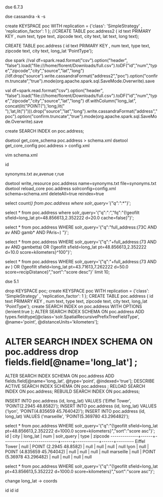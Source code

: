 dse 6.7.3

dse cassandra -k -s

create KEYSPACE poc WITH replication = {'class': 'SimpleStrategy' , 'replication_factor': 1 };
//CREATE TABLE poc.address2 ( id text PRIMARY KEY , num text, type text, zipcode text, city text, lat text, long text);
 
CREATE TABLE poc.address ( id text PRIMARY KEY , num text, type text, zipcode text, city text, long_lat 'PointType');

dse spark
//val df=spark.read.format("csv").option("header", "false").load("file:///home/florent/Downloads/full.csv").toDF("id","num","type","zipcode","city","source","lat","long")
//df.drop("source").write.cassandraFormat("address2","poc").option("confirm.truncate","true").mode(org.apache.spark.sql.SaveMode.Overwrite).save

val df=spark.read.format("csv").option("header", "false").load("file:///home/florent/Downloads/full.csv").toDF("id","num","type","zipcode","city","source","lat","long")
df.withColumn("long_lat", concat(lit("POINT("),'long,lit(" "),'lat,lit(")"))).drop("source","lat","long").write.cassandraFormat("address","poc").option("confirm.truncate","true").mode(org.apache.spark.sql.SaveMode.Overwrite).save



create SEARCH INDEX on poc.address;


dsetool get_core_schema poc.address > schema.xml
dsetool get_core_config poc.address > config.xml 

vim schema.xml
<?xml version="1.0" encoding="UTF-8" standalone="no"?>
<schema name="autoSolrSchema" version="1.5">
  <types>
    <fieldType class="org.apache.solr.schema.StrField" name="StrField"/>
 <fieldType class="org.apache.solr.schema.SpatialRecursivePrefixTreeFieldType" geo="true" name="SpatialRecursivePrefixTreeFieldType" spatialContextFactory="org.locationtech.spatial4j.context.jts.JtsSpatialContextFactory" useJtsMulti="false"/>
     <fieldType class="org.apache.solr.schema.TextField" name="TextField">
      <analyzer type="index">
        <tokenizer class="solr.StandardTokenizerFactory"/>
        <filter class="solr.ASCIIFoldingFilterFactory"/>
        <filter class="solr.LowerCaseFilterFactory"/>
        <filter class="solr.SynonymFilterFactory" synonyms="synonyms.txt" 
                format="solr" ignoreCase="false" expand="true"/>
</analyzer>
      <analyzer type="query">
        <tokenizer class="solr.StandardTokenizerFactory"/>
        <filter class="solr.ASCIIFoldingFilterFactory"/>
        <filter class="solr.LowerCaseFilterFactory"/>
</analyzer>
    </fieldType>
</types>
<fields>
    <field indexed="false" multiValued="false" name="num" type="StrField"/>
    <field indexed="false" multiValued="false" name="type" type="StrField"/>
    <field indexed="false" multiValued="false" name="city" type="StrField"/>
    <field indexed="false" multiValued="false" name="zipcode" type="StrField"/>
    <field docValues="true" indexed="true" multiValued="false" name="id" type="StrField"/>
    <field docValues="false" indexed="true" multiValued="true" name="full_address" type="TextField"/>
    <field indexed="true" multiValued="false" name="long_lat" type="SpatialRecursivePrefixTreeFieldType"/>
    <copyField source="num" dest="full_address" />
    <copyField source="type" dest="full_address" />
    <copyField source="city" dest="full_address" />
    <copyField source="zipcode" dest="full_address" />
  </fields>
  <uniqueKey>id</uniqueKey>
</schema>



synonyms.txt
av,avenue
r,rue

dsetool write_resource poc.address name=synonyms.txt file=synonyms.txt
dsetool reload_core poc.address solrconfig=config.xml schema=schema.xml deleteAll=true reindex=true

select count(*) from poc.address where solr_query='{"q":"*:*"}';

select * from poc.address where solr_query='{"q":"*:*","fq":"{!geofilt sfield=long_lat pt=48.856613,2.352222 d=20.0 cache=false}"}';

select * from poc.address WHERE solr_query='{"q":"full_address:(73C AND av AND gamb* AND PAris~) "}';

select * from poc.address WHERE solr_query='{"q":"+full_address:(73 AND av AND gambetta) OR {!geofilt sfield=long_lat pt=48.856613,2.352222 d=10.0 score=kilometers}^100"}';

select * from poc.address WHERE solr_query='{"q":"+full_address:(73 AND av ) OR {!geofilt sfield=long_lat pt=43.71613,7.262222 d=50.0 score=recipDistance}","sort":"score desc"}' limit 10;



dse 5.1



drop KEYSPACE poc;
create KEYSPACE poc WITH replication = {'class': 'SimpleStrategy' , 'replication_factor': 1 };
CREATE TABLE poc.address ( id text PRIMARY KEY , num text, type text, zipcode text, city text, long_lat 'PointType');
create SEARCH INDEX on poc.address WITH OPTIONS {lenient:true };
ALTER SEARCH INDEX SCHEMA ON poc.address ADD types.fieldtype[@class='solr.SpatialRecursivePrefixTreeFieldType',
      @name='point', @distanceUnits='kilometers'];

# ALTER SEARCH INDEX SCHEMA ON poc.address drop fields.field[@name='long_lat'] ;
ALTER SEARCH INDEX SCHEMA ON poc.address ADD fields.field[@name='long_lat', @type='point', @indexed='true'];
DESCRIBE ACTIVE SEARCH INDEX SCHEMA ON poc.address ;
RELOAD SEARCH INDEX ON poc.address;
REBUILD SEARCH INDEX ON poc.address;

INSERT INTO poc.address (id, long_lat) VALUES ('Eiffel Tower', 'POINT(2.2945 48.8582)');
INSERT INTO poc.address (id, long_lat) VALUES ('lyon', 'POINT(4.835659 45.764042)');
INSERT INTO poc.address (id, long_lat) VALUES ('marseille', 'POINT(5.369780 43.296482)');

select * from poc.address WHERE solr_query='{"q":"{!geofilt sfield=long_lat pt=48.856613,2.352222 d=1000.0 score=kilometers}","sort":"score asc"}';
id           | city | long_lat                   | num  | solr_query | type | zipcode
--------------+------+----------------------------+------+------------+------+---------
 Eiffel Tower | null |     POINT (2.2945 48.8582) | null |       null | null |    null
         lyon | null | POINT (4.835659 45.764042) | null |       null | null |    null
    marseille | null |  POINT (5.36978 43.296482) | null |       null | null |    null


select * from poc.address WHERE solr_query='{"q":"{!geofilt sfield=long_lat pt=43.856613,5.352222 d=1000.0 score=kilometers}","sort":"score asc"}';


change long_lat -> coords

<?xml version="1.0" encoding="UTF-8" standalone="no"?>
<schema name="autoSolrSchema" version="1.5">
  <types>
    <fieldType class="org.apache.solr.schema.TextField" name="TextField">
      <analyzer>
        <tokenizer class="solr.StandardTokenizerFactory"/>
        <filter class="solr.LowerCaseFilterFactory"/>
      </analyzer>
    </fieldType>
    <fieldType class="org.apache.solr.schema.StrField" name="StrField"/>
    <fieldtype class="solr.SpatialRecursivePrefixTreeFieldType" distanceUnits="kilometers" name="point"/>
  </types>
  <fields>
    <field indexed="true" multiValued="false" name="city" stored="true" type="TextField"/>
    <field indexed="true" multiValued="false" name="type" stored="true" type="TextField"/>
    <field indexed="true" multiValued="false" name="zipcode" stored="true" type="TextField"/>
    <field indexed="true" multiValued="false" name="id" stored="true" type="StrField"/>
    <field indexed="true" multiValued="false" name="num" stored="true" type="TextField"/>
    <field indexed="true" name="long_lat" type="point"/>
  </fields>
  <uniqueKey>id</uniqueKey>
</schema>


<?xml version="1.0" encoding="UTF-8" standalone="no"?>
<schema name="autoSolrSchema" version="1.5">
  <types>
    <fieldType class="org.apache.solr.schema.StrField" name="StrField"/>
 <fieldType class="org.apache.solr.schema.SpatialRecursivePrefixTreeFieldType" geo="true" name="SpatialRecursivePrefixTreeFieldType" spatialContextFactory="org.locationtech.spatial4j.context.jts.JtsSpatialContextFactory" useJtsMulti="false"/>
     <fieldType class="org.apache.solr.schema.TextField" name="TextField">
      <analyzer type="index">
        <tokenizer class="solr.StandardTokenizerFactory"/>
        <filter class="solr.ASCIIFoldingFilterFactory"/>
        <filter class="solr.LowerCaseFilterFactory"/>
        <filter class="solr.SynonymFilterFactory" synonyms="synonyms.txt" 
                format="solr" ignoreCase="false" expand="true"/>
</analyzer>
      <analyzer type="query">
        <tokenizer class="solr.StandardTokenizerFactory"/>
        <filter class="solr.ASCIIFoldingFilterFactory"/>
        <filter class="solr.LowerCaseFilterFactory"/>
</analyzer>
    </fieldType>
</types>
<fields>
    <field indexed="false" multiValued="false" name="num" type="StrField"/>
    <field indexed="false" multiValued="false" name="type" type="StrField"/>
    <field indexed="false" multiValued="false" name="city" type="StrField"/>
    <field indexed="false" multiValued="false" name="zipcode" type="StrField"/>
    <field docValues="true" indexed="true" multiValued="false" name="id" type="StrField"/>
    <field docValues="false" indexed="true" multiValued="true" name="full_address" type="TextField"/>
    <field indexed="true" multiValued="false" name="long_lat" type="SpatialRecursivePrefixTreeFieldType"/>
    <copyField source="num" dest="full_address" />
    <copyField source="type" dest="full_address" />
    <copyField source="city" dest="full_address" />
    <copyField source="zipcode" dest="full_address" />
  </fields>
  <uniqueKey>id</uniqueKey>
</schema>


<?xml version="1.0" encoding="UTF-8" standalone="no"?>
<schema name="autoSolrSchema" version="1.5">
  <types>
    <fieldType class="org.apache.solr.schema.StrField" name="StrField"/>
    <fieldtype class="solr.SpatialRecursivePrefixTreeFieldType" distanceUnits="kilometers" name="point"/>
     <fieldType class="org.apache.solr.schema.TextField" name="TextField">
      <analyzer type="index">
        <tokenizer class="solr.StandardTokenizerFactory"/>
        <filter class="solr.ASCIIFoldingFilterFactory"/>
        <filter class="solr.LowerCaseFilterFactory"/>
        <filter class="solr.SynonymFilterFactory" synonyms="synonyms.txt" 
                format="solr" ignoreCase="false" expand="true"/>
</analyzer>
      <analyzer type="query">
        <tokenizer class="solr.StandardTokenizerFactory"/>
        <filter class="solr.ASCIIFoldingFilterFactory"/>
        <filter class="solr.LowerCaseFilterFactory"/>
</analyzer>
    </fieldType>
</types>
<fields>
    <field indexed="false" multiValued="false" name="num" type="StrField"/>
    <field indexed="false" multiValued="false" name="type" type="StrField"/>
    <field indexed="false" multiValued="false" name="city" type="StrField"/>
    <field indexed="false" multiValued="false" name="zipcode" type="StrField"/>
    <field docValues="true" indexed="true" multiValued="false" name="id" type="StrField"/>
    <field docValues="false" indexed="true" multiValued="true" name="full_address" type="TextField"/>
    <field indexed="true" multiValued="false" name="long_lat" type="point"/>
    <copyField source="num" dest="full_address" />
    <copyField source="type" dest="full_address" />
    <copyField source="city" dest="full_address" />
    <copyField source="zipcode" dest="full_address" />
  </fields>
  <uniqueKey>id</uniqueKey>
</schema>








